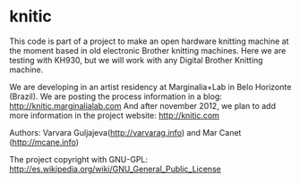 knitic
======

This code is part of a project to make an open hardware knitting machine at the moment based in old electronic Brother knitting machines. Here we are testing with KH930, but we will work with any Digital Brother Knitting machine. 

We are developing in an artist residency at Marginalia+Lab in Belo Horizonte (Brazil). We are posting the process information in a blog: http://knitic.marginalialab.com
And after november 2012, we plan to add more information in the project website: http://knitic.com

Authors: Varvara Guljajeva(http://varvarag.info) and Mar Canet (http://mcane.info)

The project copyright with GNU-GPL: http://es.wikipedia.org/wiki/GNU_General_Public_License